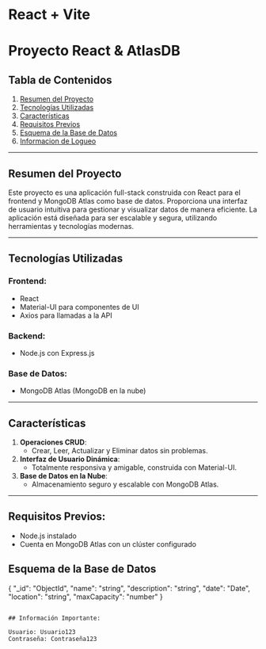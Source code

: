 # React + Vite
# Proyecto React & AtlasDB

## Tabla de Contenidos

1. [Resumen del Proyecto](#resumen-del-proyecto)
2. [Tecnologías Utilizadas](#tecnologías-utilizadas)
3. [Características](#características)
4. [Requisitos Previos](#Requisitos-Previos)
5. [Esquema de la Base de Datos](#esquema-de-la-base-de-datos)
6. [Informacion de Logueo](#Imformacion-de-Logueo)

---

## Resumen del Proyecto

Este proyecto es una aplicación full-stack construida con React para el frontend y MongoDB Atlas como base de datos. Proporciona una interfaz de usuario intuitiva para gestionar y visualizar datos de manera eficiente. La aplicación está diseñada para ser escalable y segura, utilizando herramientas y tecnologías modernas.

---

## Tecnologías Utilizadas

### Frontend:
- React
- Material-UI para componentes de UI
- Axios para llamadas a la API

### Backend:
- Node.js con Express.js

### Base de Datos:
- MongoDB Atlas (MongoDB en la nube)

---

## Características

1. **Operaciones CRUD**:
   - Crear, Leer, Actualizar y Eliminar datos sin problemas.
2. **Interfaz de Usuario Dinámica**:
   - Totalmente responsiva y amigable, construida con Material-UI.
3. **Base de Datos en la Nube**:
   - Almacenamiento seguro y escalable con MongoDB Atlas.

---

## Requisitos Previos:
- Node.js instalado
- Cuenta en MongoDB Atlas con un clúster configurado



## Esquema de la Base de Datos

{
  "_id": "ObjectId",
  "name": "string",
  "description": "string",
  "date": "Date",
  "location": "string",
  "maxCapacity": "number"
}
```

## Información Importante:

Usuario: Usuario123
Contraseña: Contraseña123
